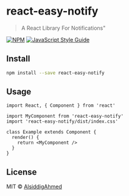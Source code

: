 # react-easy-notify

> A React Library For Notifications&quot;

[![NPM](https://img.shields.io/npm/v/react-easy-notify.svg)](https://www.npmjs.com/package/react-easy-notify) [![JavaScript Style Guide](https://img.shields.io/badge/code_style-standard-brightgreen.svg)](https://standardjs.com)

## Install

```bash
npm install --save react-easy-notify
```

## Usage

```tsx
import React, { Component } from 'react'

import MyComponent from 'react-easy-notify'
import 'react-easy-notify/dist/index.css'

class Example extends Component {
  render() {
    return <MyComponent />
  }
}
```

## License

MIT © [AlsiddigAhmed](https://github.com/AlsiddigAhmed)
